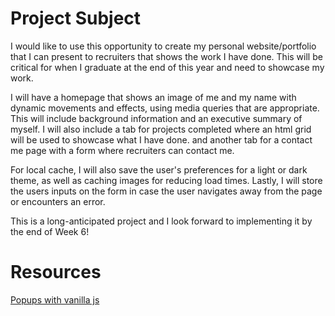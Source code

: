 # Project Subject

I would like to use this opportunity to create my personal website/portfolio that I can present to recruiters that shows the work I have done. This will be critical for when I graduate at the end of this year and need to showcase my work.

I will have a homepage that shows an image of me and my name with dynamic movements and effects, using media queries that are appropriate. This will include background information and an executive summary of myself. I will also include a tab for projects completed where an html grid will be used to showcase what I have done. and another tab for a contact me page with a form where recruiters can contact me.

For local cache, I will also save the user's preferences for a light or dark theme, as well as caching images for reducing load times. Lastly, I will store the users inputs on the form in case the user navigates away from the page or encounters an error.

This is a long-anticipated project and I look forward to implementing it by the end of Week 6!

# Resources
[Popups with vanilla js](https://www.youtube.com/watch?v=AF6vGYIyV8M)